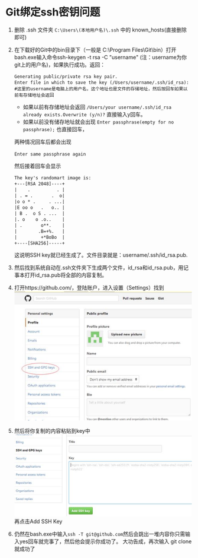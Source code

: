 # Git绑定ssh密钥问题

1. 删除 .ssh 文件夹 `C:\Users\(本地用户名)\.ssh` 中的 known_hosts(直接删除即可)

2. 在下载好的Git中的bin目录下（一般是 C:\Program Files\Git\bin）打开bash.exe输入命令ssh-keygen -t rsa -C "username" (注：username为你git上的用户名)，如果执行成功。返回：

   ```shell
   Generating public/private rsa key pair.
   Enter file in which to save the key (/Users/username/.ssh/id_rsa): 
   #这里的username是电脑上的用户名，这个地址也是文件的存储地址，然后按回车如果以前有存储地址会返回
   ```
   - 如果以前有存储地址会返回
     `/Users/your username/.ssh/id_rsa already exists.Overwrite (y/n)?`
     直接输入y回车。
   - 如果以前没有储存地址就会出现
     `Enter passphrase(empty for no passphrase);`
     也直接回车，

   两种情况回车后都会出现

   `Enter same passphrase again` 

   然后接着回车会显示

   ```
   The key's randomart image is:
   +---[RSA 2048]----+
   |    .          . |
   | . = .       .  o|
   |o o * .     . ...|
   |E oo o   .   o.. |
   | B .  o S . ...  |
   |. o    o .o..    |
   | .       o**.    |
   |        .B=+%.   |
   |         +*BoBo  |
   +----[SHA256]-----+
   ```

   这说明SSH key就已经生成了。文件目录就是：username/.ssh/id_rsa.pub.

3.  然后找到系统自动在.ssh文件夹下生成两个文件，id_rsa和id_rsa.pub，用记事本打开id_rsa.pub将全部的内容复制。

4. 打开https://github.com/，登陆账户，进入设置（Settings）找到![1239999-20171031180654121-1601381633](img\git\1239999-20171031180654121-1601381633.jpg)

5. 然后将你复制的内容粘贴到key中
   ![1239999-20171031181147121-1513370965](img\git\1239999-20171031181147121-1513370965.jpg)
   再点击Add SSH Key  

6. 仍然在bash.exe中输入`ssh -T git@github.com`然后会跳出一堆内容你只需输入yes回车就完事了，然后他会提示你成功了。
   大功告成，再次输入 git clone 就成功了